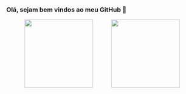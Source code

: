 ### Olá, sejam bem vindos ao meu GitHub 👋

<div style="display: flex; align-items: center; justify-content: space-evenly;">
   <img height="180" src="https://github-readme-stats-sigma-five.vercel.app/api/top-langs/?username=LucBonnet&layout=compact&theme=dark" /> 
   <img height="180" src="https://github-readme-stats-sigma-five.vercel.app/api?username=LucBonnet&show_icons=true&theme=dark"/> 
</div>
